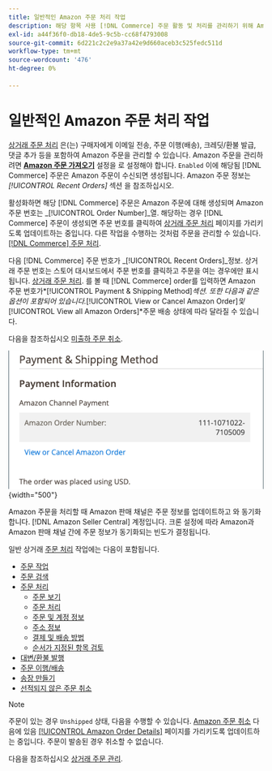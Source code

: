```yaml
---
title: 일반적인 Amazon 주문 처리 작업
description: 해당 항목 사용 [!DNL Commerce] 주문 활동 및 처리를 관리하기 위해 Amazon 주문에 대해 생성된 주문 [!UICONTROL Commerce] 관리자.
exl-id: a44f36f0-db18-4de5-9c5b-cc68f4793008
source-git-commit: 6d221c2c2e9a37a42e9d660aceb3c525fedc511d
workflow-type: tm+mt
source-wordcount: '476'
ht-degree: 0%

---
```


# 일반적인 Amazon 주문 처리 작업

[상거래 주문 처리](https://experienceleague.adobe.com/docs/commerce-admin/stores-sales/order-management/orders/order-processing.html#process-an-order) 은(는) 구매자에게 이메일 전송, 주문 이행(배송), 크레딧/환불 발급, 댓글 추가 등을 포함하여 Amazon 주문을 관리할 수 있습니다. Amazon 주문을 관리하려면 [**Amazon 주문 가져오기**](./order-settings.md) 설정을 로 설정해야 합니다. `Enabled` 이에 해당됨 [!DNL Commerce] 주문은 Amazon 주문이 수신되면 생성됩니다. Amazon 주문 정보는 *[!UICONTROL Recent Orders]* 섹션 을 참조하십시오.

활성화하면 해당 [!DNL Commerce] 주문은 Amazon 주문에 대해 생성되며 Amazon 주문 번호는 _[!UICONTROL Order Number]_열. 해당하는 경우 [!DNL Commerce] 주문이 생성되면 주문 번호를 클릭하여 [상거래 주문 처리](https://experienceleague.adobe.com/docs/commerce-admin/stores-sales/order-management/orders/order-processing.html#process-an-order) 페이지를 가리키도록 업데이트하는 중입니다. 다른 작업을 수행하는 것처럼 주문을 관리할 수 있습니다. [[!DNL Commerce] 주문 처리](https://experienceleague.adobe.com/docs/commerce-admin/stores-sales/order-management/orders/order-processing.html#process-an-order).

다음 [!DNL Commerce] 주문 번호가 _[!UICONTROL Recent Orders]_정보. 상거래 주문 번호는 스토어 대시보드에서 주문 번호를 클릭하고 주문을 여는 경우에만 표시됩니다. [상거래 주문 처리](https://experienceleague.adobe.com/docs/commerce-admin/stores-sales/order-management/orders/order-processing.html#process-an-order). 를 볼 때 [!DNL Commerce] order를 입력하면 Amazon 주문 번호가&#x200B;*[!UICONTROL Payment & Shipping Method]*섹션. 또한 다음과 같은 옵션이 포함되어 있습니다.*[!UICONTROL View or Cancel Amazon Order]*및&#x200B;*[!UICONTROL View all Amazon Orders]*주문 배송 상태에 따라 달라질 수 있습니다.

다음을 참조하십시오 [미출하 주문 취소](./cancel-unshipped-order.md).

![상거래 주문의 Amazon 주문 정보](assets/amazon-order-number-payment-info.png){width="500"}

Amazon 주문을 처리할 때 Amazon 판매 채널은 주문 정보를 업데이트하고 와 동기화합니다. [!DNL Amazon Seller Central] 계정입니다. 크론 설정에 따라 Amazon과 Amazon 판매 채널 간에 주문 정보가 동기화되는 빈도가 결정됩니다.

일반 상거래 [주문 처리](https://experienceleague.adobe.com/docs/commerce-admin/stores-sales/order-management/orders/order-processing.html#process-an-order) 작업에는 다음이 포함됩니다.

- [주문 작업](https://experienceleague.adobe.com/docs/commerce-admin/stores-sales/order-management/orders/orders.html#actions)
- [주문 검색](https://experienceleague.adobe.com/docs/commerce-admin/stores-sales/order-management/orders/orders.html#order-search)
- [주문 처리](https://experienceleague.adobe.com/docs/commerce-admin/stores-sales/order-management/orders/order-processing.html#process-an-order)
   - [주문 보기](https://experienceleague.adobe.com/docs/commerce-admin/stores-sales/order-management/orders/order-processing.html#process-an-order#view-an-order)
   - [주문 처리](https://experienceleague.adobe.com/docs/commerce-admin/stores-sales/order-management/orders/order-processing.html#process-an-order#process-an-order)
   - [주문 및 계정 정보](https://experienceleague.adobe.com/docs/commerce-admin/stores-sales/order-management/orders/order-processing.html#process-an-order#order-and-account-information)
   - [주소 정보](https://experienceleague.adobe.com/docs/commerce-admin/stores-sales/order-management/orders/order-processing.html#process-an-order#address-information)
   - [결제 및 배송 방법](https://experienceleague.adobe.com/docs/commerce-admin/stores-sales/order-management/orders/order-processing.html#process-an-order#payment--shipping-method)
   - [순서가 지정된 항목 검토](https://experienceleague.adobe.com/docs/commerce-admin/stores-sales/order-management/orders/order-processing.html#process-an-order#review-items-ordered)
- [대변/환불 발행](https://experienceleague.adobe.com/docs/commerce-admin/stores-sales/order-management/credit-memos/credit-memo-create.html)
- [주문 이행/배송](https://experienceleague.adobe.com/docs/commerce-admin/stores-sales/order-management/shipments.html#create-a-shipment)
- [송장 만들기](https://experienceleague.adobe.com/docs/commerce-admin/stores-sales/order-management/invoices.html#create-an-invoice)
- [선적되지 않은 주문 취소](./cancel-unshipped-order.md)

>[!NOTE]
>
>주문이 있는 경우 `Unshipped` 상태, 다음을 수행할 수 있습니다. [Amazon 주문 취소](./cancel-unshipped-order.md) 다음에 있음 [[!UICONTROL Amazon Order Details]](./amazon-order-details.md) 페이지를 가리키도록 업데이트하는 중입니다. 주문이 발송된 경우 취소할 수 없습니다.

다음을 참조하십시오 [상거래 주문 관리](https://experienceleague.adobe.com/docs/commerce-admin/stores-sales/introduction.html#order-management-and-operations).
